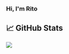### Hi, I'm Rito



## &#x1f4c8; GitHub Stats
<a href="https://github.com/Rito1chan">
<picture>
<source 
  srcset="https://github-readme-stats.vercel.app/api?Rito1chan=anuraghazra&show_icons=true&theme=dark"
  media="(prefers-color-scheme: dark)"
/>
<source
  srcset="https://github-readme-stats.vercel.app/api?Rito1chan=anuraghazra&show_icons=true"
  media="(prefers-color-scheme: light), (prefers-color-scheme: no-preference)"
/>
<img src="https://github-readme-stats.vercel.app/api?Rito1chan=anuraghazra&show_icons=true" />
</picture>
</a>
